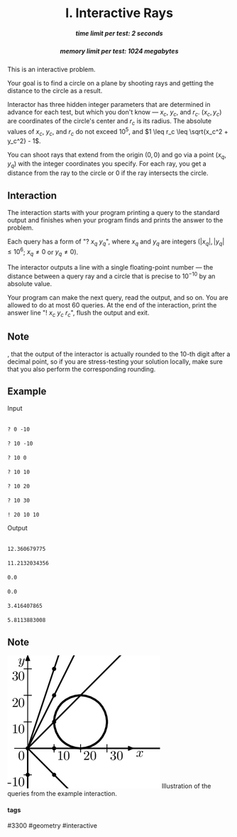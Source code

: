 <h1 style='text-align: center;'> I. Interactive Rays</h1>

<h5 style='text-align: center;'>time limit per test: 2 seconds</h5>
<h5 style='text-align: center;'>memory limit per test: 1024 megabytes</h5>

This is an interactive problem.

Your goal is to find a circle on a plane by shooting rays and getting the distance to the circle as a result. 

Interactor has three hidden integer parameters that are determined in advance for each test, but which you don't know — $x_c$, $y_c$, and $r_c$. $(x_c, y_c)$ are coordinates of the circle's center and $r_c$ is its radius. The absolute values of $x_c$, $y_c$, and $r_c$ do not exceed $10^5$, and $1 \leq r_c \leq \sqrt{x_c^2 + y_c^2} - 1$.

You can shoot rays that extend from the origin $(0,0)$ and go via a point $(x_q,y_q)$ with the integer coordinates you specify. For each ray, you get a distance from the ray to the circle or $0$ if the ray intersects the circle. 

## Interaction

The interaction starts with your program printing a query to the standard output and finishes when your program finds and prints the answer to the problem.

Each query has a form of "? $x_q$ $y_q$", where $x_q$ and $y_q$ are integers ($|x_q|, |y_q| \le 10^6$; $x_q \ne 0$ or $y_q \ne 0$). 

The interactor outputs a line with a single floating-point number — the distance between a query ray and a circle that is precise to $10^{-10}$ by an absolute value.

Your program can make the next query, read the output, and so on. You are allowed to do at most $60$ queries. At the end of the interaction, print the answer line "! $x_c$ $y_c$ $r_c$", flush the output and exit.

## Note

, that the output of the interactor is actually rounded to the 10-th digit after a decimal point, so if you are stress-testing your solution locally, make sure that you also perform the corresponding rounding.

## Example

Input
```

? 0 -10

? 10 -10

? 10 0

? 10 10

? 10 20

? 10 30

! 20 10 10
```
Output
```

12.360679775

11.2132034356

0.0

0.0

3.416407865

5.8113883008
```
## Note

 ![](images/bb7538f7c31ff1ccb9aacb234a8a37ef7f96ccf3.png) Illustration of the queries from the example interaction. 

#### tags 

#3300 #geometry #interactive 